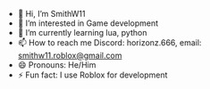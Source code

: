 - 👋 Hi, I’m SmithW11
- 👀 I’m interested in Game development
- 🌱 I’m currently learning lua, python
- 📫 How to reach me Discord: horizonz.666, email: smithw11.roblox@gmail.com
- 😄 Pronouns: He/Him
- ⚡ Fun fact: I use Roblox for development

<!---
SmithW11/SmithW11 is a ✨ special ✨ repository because its `README.md` (this file) appears on your GitHub profile.
You can click the Preview link to take a look at your changes.
--->
